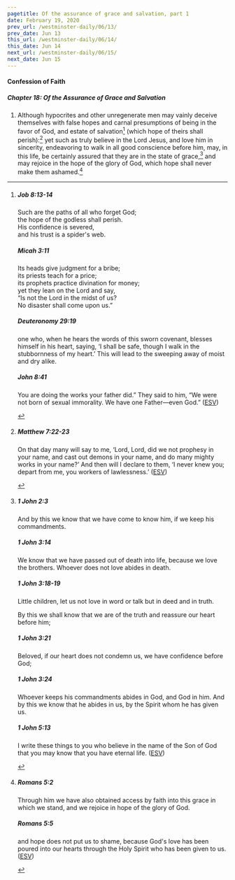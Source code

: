 ```yaml
---
pagetitle: Of the assurance of grace and salvation, part 1
date: February 19, 2020
prev_url: /westminster-daily/06/13/
prev_date: Jun 13
this_url: /westminster-daily/06/14/
this_date: Jun 14
next_url: /westminster-daily/06/15/
next_date: Jun 15
---
```


#### Confession of Faith

##### Chapter 18: Of the Assurance of Grace and Salvation

1. Although hypocrites and other unregenerate men may vainly deceive themselves with false hopes and carnal presumptions of being in the favor of God, and estate of salvation[^fnref:wcf1] (which hope of theirs shall perish):[^fnref:wcf2] yet such as truly believe in the Lord Jesus, and love him in sincerity, endeavoring to walk in all good conscience before him, may, in this life, be certainly assured that they are in the state of grace,[^fnref:wcf3] and may rejoice in the hope of the glory of God, which hope shall never make them ashamed.[^fnref:wcf4]

[^fnref:wcf1]: <div class="esv"><h5>Job 8:13-14</h5> <div class="esv-text"><div class="block-indent"> <p class="line-group" id="p18008013.01-1">Such are the paths of all who forget God;<br /> <span class="indent"></span>the hope of the godless shall perish.<br />  His confidence is severed,<br /> <span class="indent"></span>and his trust is a spider's web.</p> </div> </div><h5>Micah 3:11</h5> <div class="esv-text"><div class="block-indent"> <p class="line-group" id="p33003011.01-2">Its heads give judgment for a bribe;<br /> <span class="indent"></span>its priests teach for a price;<br /> <span class="indent"></span>its prophets practice divination for money;<br /> yet they lean on the <span class="small-caps">Lord</span> and say,<br /> <span class="indent"></span>&#8220;Is not the <span class="small-caps">Lord</span> in the midst of us?<br /> <span class="indent"></span>No disaster shall come upon us.&#8221;</p> </div> </div><h5>Deuteronomy 29:19</h5> <div class="esv-text"><p id="p05029019.01-3">one who, when he hears the words of this sworn covenant, blesses himself in his heart, saying, &#8216;I shall be safe, though I walk in the stubbornness of my heart.&#8217; This will lead to the sweeping away of moist and dry alike.</p> </div><h5>John 8:41</h5> <div class="esv-text"><p id="p43008041.01-4"><span class="woc">You are doing the works your father did.&#8221;</span> They said to him, &#8220;We were not born of sexual immorality. We have one Father&#8212;even God.&#8221;  (<a href="http://www.esv.org" class="copyright">ESV</a>)</p> </div> </div>

[^fnref:wcf2]: <div class="esv"><h5>Matthew 7:22-23</h5> <div class="esv-text"><p id="p40007022.01-1"><span class="woc">On that day many will say to me, &#8216;Lord, Lord, did we not prophesy in your name, and cast out demons in your name, and do many mighty works in your name?&#8217;</span> <span class="woc">And then will I declare to them, &#8216;I never knew you; depart from me, you workers of lawlessness.&#8217;</span>  (<a href="http://www.esv.org" class="copyright">ESV</a>)</p> </div> </div>

[^fnref:wcf3]: <div class="esv"><h5>1 John 2:3</h5> <div class="esv-text"><p id="p62002003.01-1">And by this we know that we have come to know him, if we keep his commandments.</p> </div><h5>1 John 3:14</h5> <div class="esv-text"><p id="p62003014.01-2">We know that we have passed out of death into life, because we love the brothers. Whoever does not love abides in death.</p> </div><h5>1 John 3:18-19</h5> <div class="esv-text"><p id="p62003018.01-3">Little children, let us not love in word or talk but in deed and in truth.</p>  <p id="p62003019.01-3">By this we shall know that we are of the truth and reassure our heart before him;</p> </div><h5>1 John 3:21</h5> <div class="esv-text"><p id="p62003021.01-4">Beloved, if our heart does not condemn us, we have confidence before God;</p> </div><h5>1 John 3:24</h5> <div class="esv-text"><p id="p62003024.01-5">Whoever keeps his commandments abides in God, and God in him. And by this we know that he abides in us, by the Spirit whom he has given us.</p> </div><h5>1 John 5:13</h5> <div class="esv-text"> <p id="p62005013.05-6">I write these things to you who believe in the name of the Son of God that you may know that you have eternal life.  (<a href="http://www.esv.org" class="copyright">ESV</a>)</p> </div> </div>

[^fnref:wcf4]: <div class="esv"><h5>Romans 5:2</h5> <div class="esv-text"><p id="p45005002.01-1">Through him we have also obtained access by faith into this grace in which we stand, and we rejoice in hope of the glory of God.</p> </div><h5>Romans 5:5</h5> <div class="esv-text"><p id="p45005005.01-2">and hope does not put us to shame, because God's love has been poured into our hearts through the Holy Spirit who has been given to us.  (<a href="http://www.esv.org" class="copyright">ESV</a>)</p> </div> </div>

